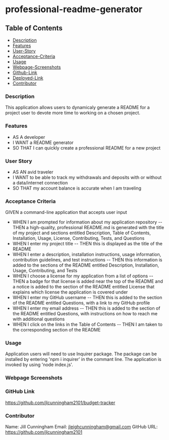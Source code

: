 # professional-readme-generator

## Table of Contents

- [Description](#description)
- [Features](#features)
- [User-Story](#user-story)
- [Acceptance-Criteria](#acceptance-criteria)
- [Usage](#usage)
- [Webpage-Screenshots](#webpage-screenshots)
- [Github-Link](#github-link)
- [Deployed-Link](#deployed-link)
- [Contributor](#contributor)

### Description

This application allows users to dynamicaly generate a README for a project user to devote more time to working on a chosen project.

### Features

- AS A developer
- I WANT a README generator
- SO THAT I can quickly create a professional README for a new project

### User Story

- AS AN avid traveler
- I WANT to be able to track my withdrawals and deposits with or without a data/internet connection
- SO THAT my account balance is accurate when I am traveling

### Acceptance Criteria

GIVEN a command-line application that accepts user input

- WHEN I am prompted for information about my application repository
  -- THEN a high-quality, professional README.md is generated with the title of my project and sections entitled Description, Table of Contents, Installation, Usage, License, Contributing, Tests, and Questions
- WHEN I enter my project title
  -- THEN this is displayed as the title of the README
- WHEN I enter a description, installation instructions, usage information, contribution guidelines, and test instructions
  -- THEN this information is added to the sections of the README entitled Description, Installation, Usage, Contributing, and Tests
- WHEN I choose a license for my application from a list of options
  -- THEN a badge for that license is added near the top of the README and a notice is added to the section of the README entitled License that explains which license the application is covered under
- WHEN I enter my GitHub username
  -- THEN this is added to the section of the README entitled Questions, with a link to my GitHub profile
- WHEN I enter my email address
  -- THEN this is added to the section of the README entitled Questions, with instructions on how to reach me with additional questions
- WHEN I click on the links in the Table of Contents
  -- THEN I am taken to the corresponding section of the README

### Usage

Application users will need to use Inquirer package. The package can be installed by entering 'npm i inquirer' in the commant line. The application is invoked by using 'node index.js'.

### Webpage Screenshots

### GitHub Link

https://github.com/jlcunningham2101/budget-tracker

### Contributor

Name: Jill Cunningham
Email: jleighcunningham@gmail.com
GitHub URL: https://github.com/jlcunningham2101
